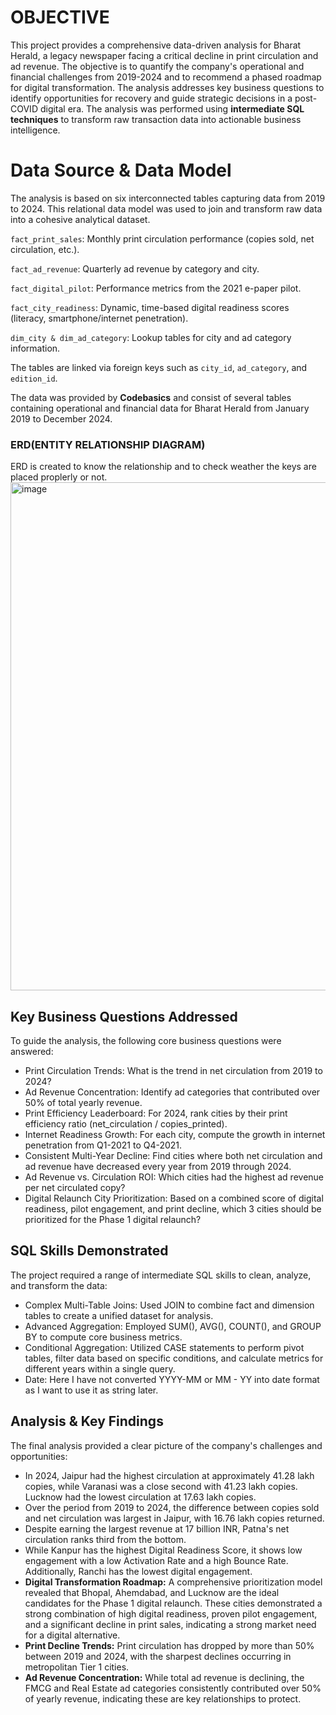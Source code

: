 # OBJECTIVE
This project provides a comprehensive data-driven analysis for Bharat Herald, a legacy newspaper facing a critical decline in print circulation and ad revenue. The objective is to quantify the company's operational and financial challenges from 2019-2024 and to recommend a phased roadmap for digital transformation.
The analysis addresses key business questions to identify opportunities for recovery and guide strategic decisions in a post-COVID digital era.
The analysis was performed using **intermediate SQL techniques** to transform raw transaction data into actionable business intelligence.

# Data Source & Data Model
The analysis is based on six interconnected tables capturing data from 2019 to 2024. This relational data model was used to join and transform raw data into a cohesive analytical dataset.

```fact_print_sales```: Monthly print circulation performance (copies sold, net circulation, etc.).

```fact_ad_revenue```: Quarterly ad revenue by category and city.

```fact_digital_pilot```: Performance metrics from the 2021 e-paper pilot.

```fact_city_readiness```: Dynamic, time-based digital readiness scores (literacy, smartphone/internet penetration).

```dim_city & dim_ad_category```: Lookup tables for city and ad category information.

The tables are linked via foreign keys such as ```city_id```, ```ad_category```, and ```edition_id```.

The data was provided by **Codebasics** and consist of several tables containing operational and financial data for Bharat Herald from January 2019 to December 2024.

### ERD(ENTITY RELATIONSHIP DIAGRAM)
ERD is created to know the relationship and to check weather the keys are placed proplerly or not.
<img width="1121" height="813" alt="image" src="https://github.com/user-attachments/assets/6543f6c0-0575-4708-bb51-0ac919430e1a" />

## Key Business Questions Addressed
To guide the analysis, the following core business questions were answered:

* Print Circulation Trends: What is the trend in net circulation from 2019 to 2024?
* Ad Revenue Concentration: Identify ad categories that contributed over 50% of total yearly revenue.
* Print Efficiency Leaderboard: For 2024, rank cities by their print efficiency ratio (net_circulation / copies_printed).
* Internet Readiness Growth: For each city, compute the growth in internet penetration from Q1-2021 to Q4-2021.
* Consistent Multi-Year Decline: Find cities where both net circulation and ad revenue have decreased every year from 2019 through 2024.
* Ad Revenue vs. Circulation ROI: Which cities had the highest ad revenue per net circulated copy?
* Digital Relaunch City Prioritization: Based on a combined score of digital readiness, pilot engagement, and print decline, which 3 cities should be prioritized for the Phase 1 digital relaunch?

## SQL Skills Demonstrated
The project required a range of intermediate SQL skills to clean, analyze, and transform the data:

* Complex Multi-Table Joins: Used JOIN to combine fact and dimension tables to create a unified dataset for analysis.
* Advanced Aggregation: Employed SUM(), AVG(), COUNT(), and GROUP BY to compute core business metrics.
* Conditional Aggregation: Utilized CASE statements to perform pivot tables, filter data based on specific conditions, and calculate metrics for different years within a single query.
* Date: Here I have not converted YYYY-MM or MM - YY into date format as I want to use it as string later.

## Analysis & Key Findings
The final analysis provided a clear picture of the company's challenges and opportunities:

* In 2024, Jaipur had the highest circulation at approximately 41.28 lakh copies, while Varanasi was a close second with 41.23 lakh copies. Lucknow had the lowest circulation at 17.63 lakh copies.
* Over the period from 2019 to 2024, the difference between copies sold and net circulation was largest in Jaipur, with 16.76 lakh copies returned.
* Despite earning the largest revenue at 17 billion INR, Patna's net circulation ranks third from the bottom.
* While Kanpur has the highest Digital Readiness Score, it shows low engagement with a low Activation Rate and a high Bounce Rate. Additionally, Ranchi has the lowest digital engagement.
* **Digital Transformation Roadmap:** A comprehensive prioritization model revealed that Bhopal, Ahemdabad, and Lucknow are the ideal candidates for the Phase 1 digital relaunch. These cities demonstrated a strong combination of high digital readiness, proven pilot engagement, and a significant decline in print sales, indicating a strong market need for a digital alternative.
* **Print Decline Trends:** Print circulation has dropped by more than 50% between 2019 and 2024, with the sharpest declines occurring in metropolitan Tier 1 cities.
* **Ad Revenue Concentration:** While total ad revenue is declining, the FMCG and Real Estate ad categories consistently contributed over 50% of yearly revenue, indicating these are key relationships to protect.
  




